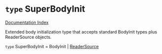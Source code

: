 # `type` SuperBodyInit

[Documentation Index](../README.md)

Extended body initialization type that accepts standard BodyInit types plus ReaderSource objects.

`type` SuperBodyInit = BodyInit | [ReaderSource](../private.type.ReaderSource/README.md)